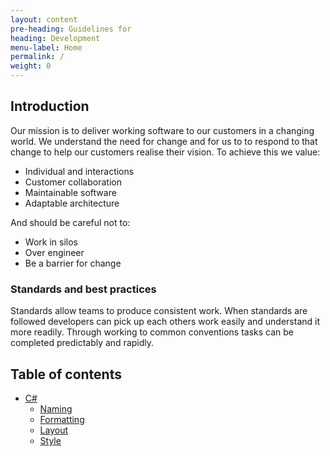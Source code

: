 ```yaml
---
layout: content
pre-heading: Guidelines for
heading: Development
menu-label: Home
permalink: /
weight: 0
---
```


## Introduction

Our mission is to deliver working software to our customers in a changing world. We understand the need for change and for us to 
to respond to that change to help our customers realise their vision. To achieve this we value:

* Individual and interactions
* Customer collaboration
* Maintainable software
* Adaptable architecture

And should be careful not to:

* Work in silos
* Over engineer 
* Be a barrier for change

### Standards and best practices

Standards allow teams to produce consistent work. When standards are followed developers can pick up each others work easily and 
understand it more readily. Through working to common conventions tasks can be completed predictably and rapidly.

## Table of contents
* [C#](/development/csharp/)
    * [Naming](/development/csharp/#naming)
    * [Formatting](/development/csharp/#formatting)
    * [Layout](/development/csharp/#layout)
    * [Style](/development/csharp/#style)